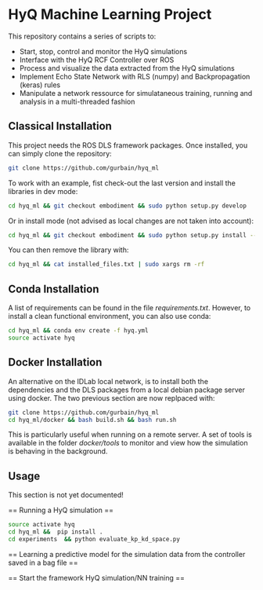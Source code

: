HyQ Machine Learning Project
============================

This repository contains a series of scripts to:
 - Start, stop, control and monitor the HyQ simulations
 - Interface with the HyQ RCF Controller over ROS
 - Process and visualize the data extracted from the HyQ simulations
 - Implement Echo State Network with RLS (numpy) and Backpropagation (keras) rules
 - Manipulate a network ressource for simulataneous training, running and analysis in a multi-threaded fashion


Classical Installation
----------------------

This project needs the ROS DLS framework packages. Once installed, you can simply clone the repository:
```bash
git clone https://github.com/gurbain/hyq_ml
```
To work with an example, fist check-out the last version and install the libraries in dev mode:
```bash
cd hyq_ml && git checkout embodiment && sudo python setup.py develop
```
Or in install mode (not advised as local changes are not taken into account):
```bash
cd hyq_ml && git checkout embodiment && sudo python setup.py install --record installed_files.txt
```
You can then remove the library with:
```bash
cd hyq_ml && cat installed_files.txt | sudo xargs rm -rf
```


Conda Installation
------------------

A list of requirements can be found in the file *requirements.txt*. However, to install a clean functional environment, you can also use conda:
```bash
cd hyq_ml && conda env create -f hyq.yml
source activate hyq
```


Docker Installation
-------------------

An alternative on the IDLab local network, is to install both the dependencies and the DLS packages from a local debian package server using docker. The two previous section are now replpaced with:
```bash
git clone https://github.com/gurbain/hyq_ml
cd hyq_ml/docker && bash build.sh && bash run.sh
```
This is particularly useful when running on a remote server. A set of tools is available in the folder *docker/tools* to monitor and view how the simulation is behaving in the background.


Usage
-----

This section is not yet documented! 

== Running a HyQ simulation ==

```bash
source activate hyq
cd hyq_ml &&  pip install .
cd experiments  && python evaluate_kp_kd_space.py    
```

== Learning a predictive model for the simulation data from the controller saved in a bag file ==

== Start the framework HyQ simulation/NN training ==
